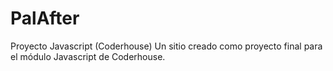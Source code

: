 # PalAfter
Proyecto Javascript (Coderhouse)
Un sitio creado como proyecto final para el módulo Javascript de Coderhouse.
